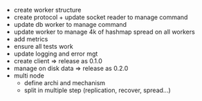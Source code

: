 * create worker structure
* create protocol + update socket reader to manage command
* update db worker to manage command
* update worker to manage 4k of hashmap spread on all workers
* add metrics
* ensure all tests work
* update logging and error mgt
* create client => release as 0.1.0
* manage on disk data => release as 0.2.0
* multi node
  * define archi and mechanism
  * split in multiple step (replication, recover, spread...)
